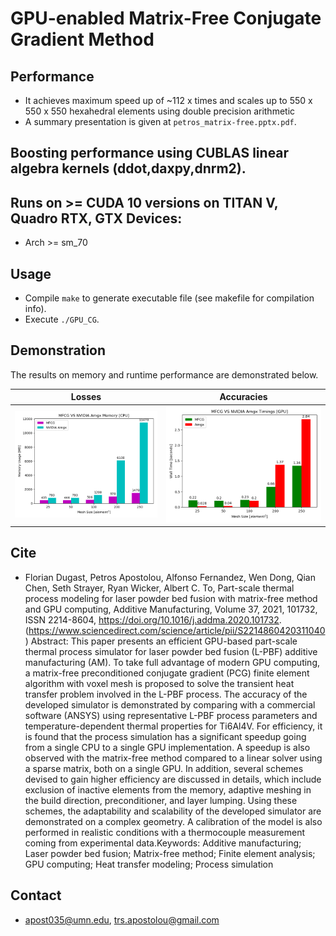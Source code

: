 # GPU-enabled Matrix-Free Conjugate Gradient Method

## Performance
- It achieves maximum speed up of ~112 x times and scales up to 550 x 550 x 550 hexahedral elements using double precision arithmetic
- A summary presentation is given at `petros_matrix-free.pptx.pdf`.

## Boosting performance using CUBLAS linear algebra kernels (ddot,daxpy,dnrm2).

## Runs on >= CUDA 10 versions on TITAN V, Quadro RTX, GTX Devices:
- Arch >= sm_70

## Usage
- Compile `make` to generate executable file (see makefile for compilation info).
- Execute `./GPU_CG`. 

## Demonstration
The results on memory and runtime performance are demonstrated below.

| Losses | Accuracies |
| --- | --- |
| ![](gpu_mem_comp.png) | ![](gpu_time_comp.png) |

## Cite
- Florian Dugast, Petros Apostolou, Alfonso Fernandez, Wen Dong, Qian Chen, Seth Strayer, Ryan Wicker, Albert C. To,
Part-scale thermal process modeling for laser powder bed fusion with matrix-free method and GPU computing,
Additive Manufacturing, Volume 37, 2021, 101732, ISSN 2214-8604, https://doi.org/10.1016/j.addma.2020.101732.
(https://www.sciencedirect.com/science/article/pii/S2214860420311040)
Abstract: This paper presents an efficient GPU-based part-scale thermal process simulator for laser powder bed fusion (L-PBF) additive manufacturing (AM). To take full advantage of modern GPU computing, a matrix-free preconditioned conjugate gradient (PCG) finite element algorithm with voxel mesh is proposed to solve the transient heat transfer problem involved in the L-PBF process. The accuracy of the developed simulator is demonstrated by comparing with a commercial software (ANSYS) using representative L-PBF process parameters and temperature-dependent thermal properties for Ti6Al4V. For efficiency, it is found that the process simulation has a significant speedup going from a single CPU to a single GPU implementation. A speedup is also observed with the matrix-free method compared to a linear solver using a sparse matrix, both on a single GPU. In addition, several schemes devised to gain higher efficiency are discussed in details, which include exclusion of inactive elements from the memory, adaptive meshing in the build direction, preconditioner, and layer lumping. Using these schemes, the adaptability and scalability of the developed simulator are demonstrated on a complex geometry. A calibration of the model is also performed in realistic conditions with a thermocouple measurement coming from experimental data.Keywords: Additive manufacturing; Laser powder bed fusion; Matrix-free method; Finite element analysis; GPU computing; Heat transfer modeling; Process simulation

## Contact
- apost035@umn.edu, trs.apostolou@gmail.com


